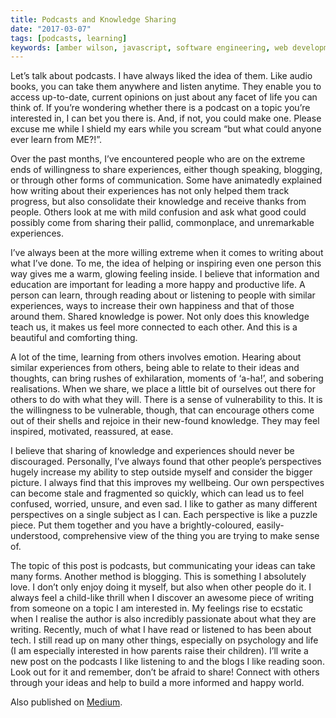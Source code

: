 ```yaml
---
title: Podcasts and Knowledge Sharing
date: "2017-03-07"
tags: [podcasts, learning]
keywords: [amber wilson, javascript, software engineering, web development, coding]
---
```


Let’s talk about podcasts. I have always liked the idea of them. Like audio books, you can take them anywhere and listen anytime. They enable you to access up-to-date, current opinions on just about any facet of life you can think of. If you’re wondering whether there is a podcast on a topic you’re interested in, I can bet you there is. And, if not, you could make one. Please excuse me while I shield my ears while you scream “but what could anyone ever learn from ME?!”.

Over the past months, I’ve encountered people who are on the extreme ends of willingness to share experiences, either though speaking, blogging, or through other forms of communication. Some have animatedly explained how writing about their experiences has not only helped them track progress, but also consolidate their knowledge and receive thanks from people. Others look at me with mild confusion and ask what good could possibly come from sharing their pallid, commonplace, and unremarkable experiences.

I’ve always been at the more willing extreme when it comes to writing about what I’ve done. To me, the idea of helping or inspiring even one person this way gives me a warm, glowing feeling inside. I believe that information and education are important for leading a more happy and productive life. A person can learn, through reading about or listening to people with similar experiences, ways to increase their own happiness and that of those around them. Shared knowledge is power. Not only does this knowledge teach us, it makes us feel more connected to each other. And this is a beautiful and comforting thing.

A lot of the time, learning from others involves emotion. Hearing about similar experiences from others, being able to relate to their ideas and thoughts, can bring rushes of exhilaration, moments of ‘a-ha!’, and sobering realisations. When we share, we place a little bit of ourselves out there for others to do with what they will. There is a sense of vulnerability to this. It is the willingness to be vulnerable, though, that can encourage others come out of their shells and rejoice in their new-found knowledge. They may feel inspired, motivated, reassured, at ease.

I believe that sharing of knowledge and experiences should never be discouraged. Personally, I’ve always found that other people’s perspectives hugely increase my ability to step outside myself and consider the bigger picture. I always find that this improves my wellbeing. Our own perspectives can become stale and fragmented so quickly, which can lead us to feel confused, worried, unsure, and even sad. I like to gather as many different perspectives on a single subject as I can. Each perspective is like a puzzle piece. Put them together and you have a brightly-coloured, easily-understood, comprehensive view of the thing you are trying to make sense of.

The topic of this post is podcasts, but communicating your ideas can take many forms. Another method is blogging. This is something I absolutely love. I don’t only enjoy doing it myself, but also when other people do it. I always feel a child-like thrill when I discover an awesome piece of writing from someone on a topic I am interested in. My feelings rise to ecstatic when I realise the author is also incredibly passionate about what they are writing. Recently, much of what I have read or listened to has been about tech. I still read up on many other things, especially on psychology and life (I am especially interested in how parents raise their children). I’ll write a new post on the podcasts I like listening to and the blogs I like reading soon. Look out for it and remember, don’t be afraid to share! Connect with others through your ideas and help to build a more informed and happy world.

Also published on <a rel="syndication" class="u-syndication" href="https://medium.com/@ambrwlsn90/podcasts-and-knowledge-sharing-e90d84050bfa#.uo4u39c78">Medium</a>.
